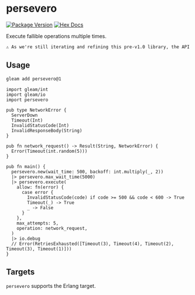 # persevero

[![Package Version](https://img.shields.io/hexpm/v/persevero)](https://hex.pm/packages/persevero)
[![Hex Docs](https://img.shields.io/badge/hex-docs-ffaff3)](https://hexdocs.pm/persevero/)

Execute fallible operations multiple times.

```txt
⚠️ As we're still iterating and refining this pre-v1.0 library, the API may evolve to accommodate missing features and improvements.
```

## Usage

```sh
gleam add persevero@1
```

```gleam
import gleam/int
import gleam/io
import persevero

pub type NetworkError {
  ServerDown
  Timeout(Int)
  InvalidStatusCode(Int)
  InvalidResponseBody(String)
}

pub fn network_request() -> Result(String, NetworkError) {
  Error(Timeout(int.random(5)))
}

pub fn main() {
  persevero.new(wait_time: 500, backoff: int.multiply(_, 2))
  |> persevero.max_wait_time(5000)
  |> persevero.execute(
    allow: fn(error) {
      case error {
        InvalidStatusCode(code) if code >= 500 && code < 600 -> True
        Timeout(_) -> True
        _ -> False
      }
    },
    max_attempts: 5,
    operation: network_request,
  )
  |> io.debug
  // Error(RetriesExhausted([Timeout(3), Timeout(4), Timeout(2), Timeout(3), Timeout(1)]))
}
```

## Targets

`persevero` supports the Erlang target.
